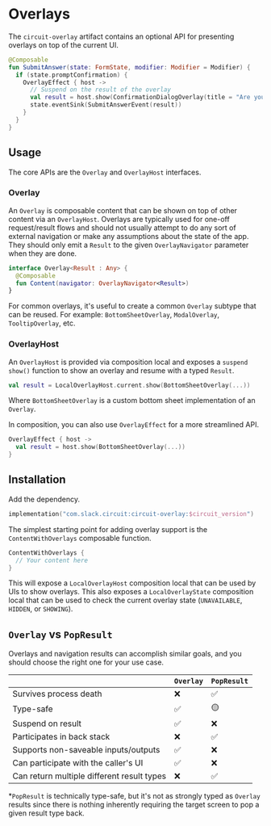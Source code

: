 Overlays
======

The `circuit-overlay` artifact contains an optional API for presenting overlays on top of the current UI.

```kotlin
@Composable
fun SubmitAnswer(state: FormState, modifier: Modifier = Modifier) {
  if (state.promptConfirmation) {
    OverlayEffect { host ->
      // Suspend on the result of the overlay
      val result = host.show(ConfirmationDialogOverlay(title = "Are you sure?"))
      state.eventSink(SubmitAnswerEvent(result))
    }
  }
}
```

## Usage

The core APIs are the `Overlay` and `OverlayHost` interfaces.

### Overlay

An `Overlay` is composable content that can be shown on top of other content via an `OverlayHost`. Overlays are typically used for one-off request/result flows and should not usually attempt to do any sort of external navigation or make any assumptions about the state of the app. They should only emit a `Result` to the given `OverlayNavigator` parameter when they are done.

```kotlin
interface Overlay<Result : Any> {
  @Composable
  fun Content(navigator: OverlayNavigator<Result>)
}
```

For common overlays, it's useful to create a common `Overlay` subtype that can be reused. For
example: `BottomSheetOverlay`, `ModalOverlay`, `TooltipOverlay`, etc.

### OverlayHost

An `OverlayHost` is provided via composition local and exposes a `suspend show()` function to show an overlay and resume with a typed `Result`.

```kotlin
val result = LocalOverlayHost.current.show(BottomSheetOverlay(...))
```

Where `BottomSheetOverlay` is a custom bottom sheet implementation of an `Overlay`.

In composition, you can also use `OverlayEffect` for a more streamlined API.

```kotlin
OverlayEffect { host ->
  val result = host.show(BottomSheetOverlay(...))
}
```

## Installation

Add the dependency.

```kotlin
implementation("com.slack.circuit:circuit-overlay:$circuit_version")
```

The simplest starting point for adding overlay support is the `ContentWithOverlays` composable function.

```kotlin
ContentWithOverlays {
  // Your content here
}
```

This will expose a `LocalOverlayHost` composition local that can be used by UIs to show overlays. This also exposes a `LocalOverlayState` composition local that can be used to check the current overlay state (`UNAVAILABLE`, `HIDDEN`, or `SHOWING`).

## `Overlay` vs `PopResult`

Overlays and navigation results can accomplish similar goals, and you should choose the right one for your use case.

|                                            | `Overlay` | `PopResult` |
|--------------------------------------------|-----------|-------------|
| Survives process death                     | ❌         | ✅           |
| Type-safe                                  | ✅         | 🟡          |
| Suspend on result                          | ✅         | ❌           |
| Participates in back stack                 | ❌         | ✅           |
| Supports non-saveable inputs/outputs       | ✅         | ❌           |
| Can participate with the caller's UI       | ✅         | ❌           |
| Can return multiple different result types | ❌         | ✅           |

*`PopResult` is technically type-safe, but it's not as strongly typed as `Overlay` results since there is nothing inherently requiring the target screen to pop a given result type back.